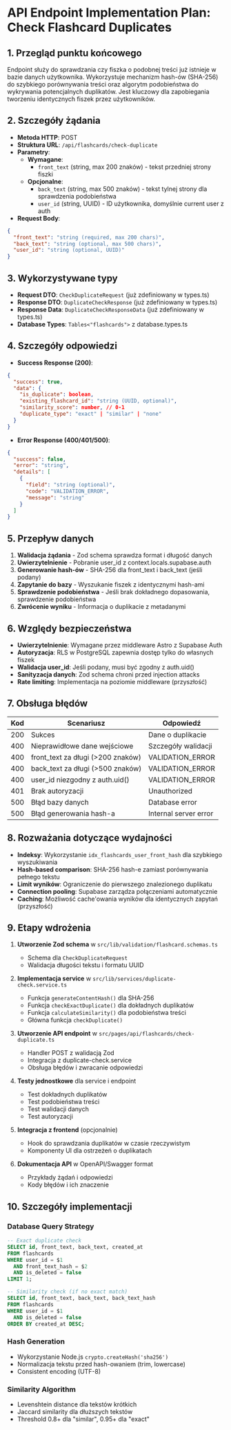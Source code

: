# API Endpoint Implementation Plan: Check Flashcard Duplicates

## 1. Przegląd punktu końcowego

Endpoint służy do sprawdzania czy fiszka o podobnej treści już istnieje w bazie danych użytkownika. Wykorzystuje mechanizm hash-ów (SHA-256) do szybkiego porównywania treści oraz algorytm podobieństwa do wykrywania potencjalnych duplikatów. Jest kluczowy dla zapobiegania tworzeniu identycznych fiszek przez użytkowników.

## 2. Szczegóły żądania

- **Metoda HTTP**: POST
- **Struktura URL**: `/api/flashcards/check-duplicate`
- **Parametry**:
  - **Wymagane**:
    - `front_text` (string, max 200 znaków) - tekst przedniej strony fiszki
  - **Opcjonalne**:
    - `back_text` (string, max 500 znaków) - tekst tylnej strony dla sprawdzenia podobieństwa
    - `user_id` (string, UUID) - ID użytkownika, domyślnie current user z auth
- **Request Body**:

```json
{
  "front_text": "string (required, max 200 chars)",
  "back_text": "string (optional, max 500 chars)",
  "user_id": "string (optional, UUID)"
}
```

## 3. Wykorzystywane typy

- **Request DTO**: `CheckDuplicateRequest` (już zdefiniowany w types.ts)
- **Response DTO**: `DuplicateCheckResponse` (już zdefiniowany w types.ts)
- **Response Data**: `DuplicateCheckResponseData` (już zdefiniowany w types.ts)
- **Database Types**: `Tables<"flashcards">` z database.types.ts

## 4. Szczegóły odpowiedzi

- **Success Response (200)**:

```json
{
  "success": true,
  "data": {
    "is_duplicate": boolean,
    "existing_flashcard_id": "string (UUID, optional)",
    "similarity_score": number, // 0-1
    "duplicate_type": "exact" | "similar" | "none"
  }
}
```

- **Error Response (400/401/500)**:

```json
{
  "success": false,
  "error": "string",
  "details": [
    {
      "field": "string (optional)",
      "code": "VALIDATION_ERROR",
      "message": "string"
    }
  ]
}
```

## 5. Przepływ danych

1. **Walidacja żądania** - Zod schema sprawdza format i długość danych
2. **Uwierzytelnienie** - Pobranie user_id z context.locals.supabase.auth
3. **Generowanie hash-ów** - SHA-256 dla front_text i back_text (jeśli podany)
4. **Zapytanie do bazy** - Wyszukanie fiszek z identycznymi hash-ami
5. **Sprawdzenie podobieństwa** - Jeśli brak dokładnego dopasowania, sprawdzenie podobieństwa
6. **Zwrócenie wyniku** - Informacja o duplikacie z metadanymi

## 6. Względy bezpieczeństwa

- **Uwierzytelnienie**: Wymagane przez middleware Astro z Supabase Auth
- **Autoryzacja**: RLS w PostgreSQL zapewnia dostęp tylko do własnych fiszek
- **Walidacja user_id**: Jeśli podany, musi być zgodny z auth.uid()
- **Sanityzacja danych**: Zod schema chroni przed injection attacks
- **Rate limiting**: Implementacja na poziomie middleware (przyszłość)

## 7. Obsługa błędów

| Kod | Scenariusz                        | Odpowiedź             |
| --- | --------------------------------- | --------------------- |
| 200 | Sukces                            | Dane o duplikacie     |
| 400 | Nieprawidłowe dane wejściowe      | Szczegóły walidacji   |
| 400 | front_text za długi (>200 znaków) | VALIDATION_ERROR      |
| 400 | back_text za długi (>500 znaków)  | VALIDATION_ERROR      |
| 400 | user_id niezgodny z auth.uid()    | VALIDATION_ERROR      |
| 401 | Brak autoryzacji                  | Unauthorized          |
| 500 | Błąd bazy danych                  | Database error        |
| 500 | Błąd generowania hash-a           | Internal server error |

## 8. Rozważania dotyczące wydajności

- **Indeksy**: Wykorzystanie `idx_flashcards_user_front_hash` dla szybkiego wyszukiwania
- **Hash-based comparison**: SHA-256 hash-e zamiast porównywania pełnego tekstu
- **Limit wyników**: Ograniczenie do pierwszego znalezionego duplikatu
- **Connection pooling**: Supabase zarządza połączeniami automatycznie
- **Caching**: Możliwość cache'owania wyników dla identycznych zapytań (przyszłość)

## 9. Etapy wdrożenia

1. **Utworzenie Zod schema** w `src/lib/validation/flashcard.schemas.ts`
   - Schema dla `CheckDuplicateRequest`
   - Walidacja długości tekstu i formatu UUID

2. **Implementacja service** w `src/lib/services/duplicate-check.service.ts`
   - Funkcja `generateContentHash()` dla SHA-256
   - Funkcja `checkExactDuplicate()` dla dokładnych duplikatów
   - Funkcja `calculateSimilarity()` dla podobieństwa treści
   - Główna funkcja `checkDuplicate()`

3. **Utworzenie API endpoint** w `src/pages/api/flashcards/check-duplicate.ts`
   - Handler POST z walidacją Zod
   - Integracja z duplicate-check.service
   - Obsługa błędów i zwracanie odpowiedzi

4. **Testy jednostkowe** dla service i endpoint
   - Test dokładnych duplikatów
   - Test podobieństwa treści
   - Test walidacji danych
   - Test autoryzacji

5. **Integracja z frontend** (opcjonalnie)
   - Hook do sprawdzania duplikatów w czasie rzeczywistym
   - Komponenty UI dla ostrzeżeń o duplikatach

6. **Dokumentacja API** w OpenAPI/Swagger format
   - Przykłady żądań i odpowiedzi
   - Kody błędów i ich znaczenie

## 10. Szczegóły implementacji

### Database Query Strategy

```sql
-- Exact duplicate check
SELECT id, front_text, back_text, created_at
FROM flashcards
WHERE user_id = $1
  AND front_text_hash = $2
  AND is_deleted = false
LIMIT 1;

-- Similarity check (if no exact match)
SELECT id, front_text, back_text, back_text_hash
FROM flashcards
WHERE user_id = $1
  AND is_deleted = false
ORDER BY created_at DESC;
```

### Hash Generation

- Wykorzystanie Node.js `crypto.createHash('sha256')`
- Normalizacja tekstu przed hash-owaniem (trim, lowercase)
- Consistent encoding (UTF-8)

### Similarity Algorithm

- Levenshtein distance dla tekstów krótkich
- Jaccard similarity dla dłuższych tekstów
- Threshold 0.8+ dla "similar", 0.95+ dla "exact"
